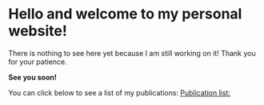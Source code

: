 # Hello and welcome to my personal website!
There is nothing to see here yet because I am still working on it!
Thank you for your patience. 

**See you soon!**

You can click below to see a list of my publications:
[Publication list:](https://phivph.github.io/myCV/)

